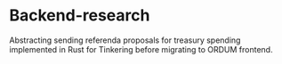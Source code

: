 # Backend-research
Abstracting sending referenda proposals for treasury spending implemented in Rust for Tinkering before migrating to ORDUM frontend.
